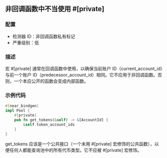
## 非回调函数中不当使用 #[private]

### 配置

* 检测器 ID：非回调函数私有标记
* 严重级别：低

### 描述

宏 #[private] 通常在回调函数中使用，以确保当前账户 ID（current_account_id）与前一个账户 ID（predecessor_account_id）相同。它不应用于非回调函数。否则，一个本应公开的函数会变成内部函数。

### 示例代码

```rust
#[near_bindgen]
impl Pool {
    #[private]
    pub fn get_tokens(&self) -> &[AccountId] {
        &self.token_account_ids
    }
}
```

get_tokens 应该是一个公共接口（一个未用 #[private] 宏修饰的公共函数），以便任何人都能查询池中的所有代币类型。它不应被 #[private] 宏修饰。
